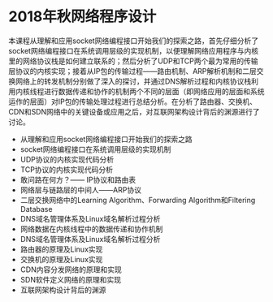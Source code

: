 # 2018年秋网络程序设计

本课程从理解和应用socket网络编程接口开始我们的探索之路，首先仔细分析了socket网络编程接口在系统调用层级的实现机制，以便理解网络应用程序与内核里的网络协议栈是如何建立联系的；然后分析了UDP和TCP两个最为常用的传输层协议的内核实现；接着从IP包的传输过程——路由机制、ARP解析机制和二层交换网络上的转发机制分别做了深入的探讨，并通过DNS解析过程和内核协议栈利用内核线程进行数据传递和协作的机制两个不同的层面（即网络应用的层面和系统运作的层面）对IP包的传输处理过程进行总结分析。在分析了路由器、交换机、CDN和SDN网络中的关键设备或应用之后，对互联网架构设计背后的渊源进行了讨论。

* 从理解和应用socket网络编程接口开始我们的探索之路	
* socket网络编程接口在系统调用层级的实现机制	
* UDP协议的内核实现代码分析	
* TCP协议的内核实现代码分析	
* 敢问路在何方？—— IP协议和路由表	
* 网络层与链路层的中间人——ARP协议	
* 二层交换网络中的Learning Algorithm、Forwarding Algorithm和Filtering Database	
* DNS域名管理体系及Linux域名解析过程分析	
* 网络数据在内核线程中的数据传递和协作机制	
* DNS域名管理体系及Linux域名解析过程分析	
* 路由器的原理及Linux实现	
* 交换机的原理及Linux实现	
* CDN内容分发网络的原理和实现	
* SDN软件定义网络的原理和实现	
* 互联网架构设计背后的渊源	

